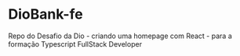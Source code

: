 # DioBank-fe
Repo do Desafio da Dio - criando uma homepage com React - para a formação Typescript FullStack Developer
